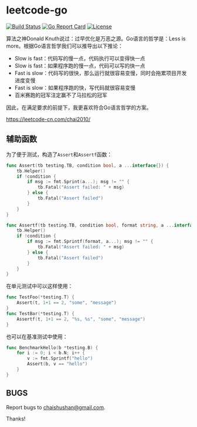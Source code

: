 # leetcode-go

[![Build Status](https://travis-ci.org/chai2010/leetcode-go.svg)](https://travis-ci.org/chai2010/leetcode-go)
[![Go Report Card](https://goreportcard.com/badge/github.com/chai2010/leetcode-go)](https://goreportcard.com/report/github.com/chai2010/leetcode-go)
[![License](http://img.shields.io/badge/license-BSD-blue.svg)](https://github.com/chai2010/leetcode-go/blob/master/LICENSE)

算法之神Donald Knuth说过：过早优化是万恶之源。Go语言的哲学是：Less is more。根据Go语言哲学我们可以推导出以下推论：

- Slow is fast：代码写的慢一点，代码执行可以变得快一点
- Slow is fast：如果程序跑的慢一点，代码可以写的快一点
- Fast is slow：代码写的很快，那么运行就很容易变慢，同时会拖累项目开发进度变慢
- Fast is slow：如果程序跑的快，写代码就很容易变慢
- 百米赛跑的冠军注定赢不了马拉松的冠军

因此，在满足要求的前提下，我更喜欢符合Go语言哲学的方案。

https://leetcode-cn.com/chai2010/

## 辅助函数

为了便于测试，构造了`Assert`和`Assertf`函数：

```go
func Assert(tb testing.TB, condition bool, a ...interface{}) {
	tb.Helper()
	if !condition {
		if msg := fmt.Sprint(a...); msg != "" {
			tb.Fatal("Assert failed: " + msg)
		} else {
			tb.Fatal("Assert failed")
		}
	}
}

func Assertf(tb testing.TB, condition bool, format string, a ...interface{}) {
	tb.Helper()
	if !condition {
		if msg := fmt.Sprintf(format, a...); msg != "" {
			tb.Fatal("Assert failed: " + msg)
		} else {
			tb.Fatal("Assert failed")
		}
	}
}
```

在单元测试中可以这样使用：

```go
func TestFoo(*testing.T) {
	Assert(t, 1+1 == 2, "some", "message")
}
func TestBar(*testing.T) {
	Assertf(t, 1+1 == 2, "%s, %s", "some", "message")
}
```

也可以在基准测试中使用：

```go
func BenchmarkHello(b *testing.B) {
	for i := 0; i < b.N; i++ {
		v := fmt.Sprintf("hello")
		Assert(b, v == "hello")
	}
}
```

## BUGS

Report bugs to <chaishushan@gmail.com>.

Thanks!

